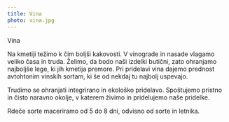 ```yaml
---
title: Vina
photo: vina.jpg
---
```


<Naslov>Vina</Naslov>

Na kmetiji težimo k čim boljši kakovosti. V vinograde in nasade vlagamo veliko časa in truda. Želimo, da bodo naši izdelki butični, zato ohranjamo najboljše lege, ki jih kmetija premore. Pri pridelavi vina dajemo prednost avtohtonim vinskih sortam, ki še od nekdaj tu najbolj uspevajo.

Trudimo se ohranjati integrirano in ekološko pridelavo. Spoštujemo pristno in čisto naravno okolje, v katerem živimo in pridelujemo naše pridelke.

Rdeče sorte maceriramo od 5 do 8 dni, odvisno od sorte in letnika.